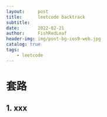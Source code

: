 ```yaml
---
layout:     post
title:      leetcode backtrack
subtitle:   
date:       2022-02-21
author:     FishRedLeaf
header-img: img/post-bg-ios9-web.jpg
catalog: true
tags:
    - leetcode
---
```



# 套路
## 1. xxx
